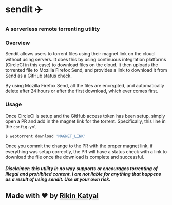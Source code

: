 # sendit ✈️
### A serverless remote torrenting utility

### Overview
Sendit allows users to torrent files using their magnet link on the cloud without using servers. It does this by using continuous integration platforms (CircleCI in this case) to download files on the cloud. It then uploads the torrented file to Mozilla Firefox Send, and provides a link to download it from Send as a GitHub status check.

By using Mozilla Firefox Send, all the files are encrypted, and automatically delete after 24 hours or after the first download, which ever comes first.

### Usage
Once CircleCi is setup and the GitHub access token has been setup, simply open a PR and add in the magnet link for the torrent. Specifically, this line in the `config.yml`
```bash
$ webtorrent download 'MAGNET_LINK'
```
Once you commit the change to the PR with the proper magnet link, if everything was setup correctly, the PR will have a status check with a link to download the file once the download is complete and successful.


##### Disclaimer: this utility in no way supports or encourages torrenting of illegal and prohibited content. I am not liable for anything that happens as a result of using sendit. Use at your own risk.

## Made with ❤️ by [Rikin Katyal](https://sirvar.com)

